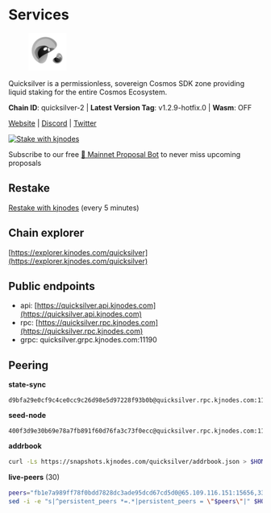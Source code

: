 # Services

<figure><img src="https://raw.githubusercontent.com/kj89/cosmos-images/main/logos/quicksilver.png" alt=""><figcaption></figcaption></figure>

Quicksilver is a permissionless, sovereign Cosmos SDK zone providing liquid staking for the entire Cosmos Ecosystem.

**Chain ID**: quicksilver-2 | **Latest Version Tag**: v1.2.9-hotfix.0 | **Wasm**: OFF

[Website](https://quicksilver.zone) | [Discord](https://discord.gg/quicksilverprotocol) | [Twitter](https://twitter.com/quicksilverzone)

[![Stake with kjnodes](https://i.ibb.co/cr44Q8j/button-stake-with-kjnodes.png)](https://restake.app/quicksilver/quickvaloper1fqfgpwdngmmay6ah7mg9y4k7ayykpzu6l3ht2m)

Subscribe to our free [🤖 Mainnet Proposal Bot](https://t.me/kjnodes_proposal_bot) to never miss upcoming proposals

## Restake

[Restake with kjnodes](https://restake.app/quicksilver/quickvaloper1fqfgpwdngmmay6ah7mg9y4k7ayykpzu6l3ht2m) (every 5 minutes)
## Chain explorer
[https://explorer.kjnodes.com/quicksilver](https://explorer.kjnodes.com/quicksilver)

## Public endpoints

* api: [https://quicksilver.api.kjnodes.com](https://quicksilver.api.kjnodes.com)
* rpc: [https://quicksilver.rpc.kjnodes.com](https://quicksilver.rpc.kjnodes.com)
* grpc: quicksilver.grpc.kjnodes.com:11190

## Peering

**state-sync**

```text
d9bfa29e0cf9c4ce0cc9c26d98e5d97228f93b0b@quicksilver.rpc.kjnodes.com:11156
```

**seed-node**

```text
400f3d9e30b69e78a7fb891f60d76fa3c73f0ecc@quicksilver.rpc.kjnodes.com:11159
```

**addrbook**
```bash
curl -Ls https://snapshots.kjnodes.com/quicksilver/addrbook.json > $HOME/.quicksilverd/config/addrbook.json
```

**live-peers** (30)
```bash
peers="fb1e7a989ff78f0bdd7828dc3ade95dcd67cd5d0@65.109.116.151:15656,3308d9078fcca016fbd8dc8f3b19666326f41a6f@138.201.121.185:26672,ff2055b198685f619897058a26776b9d1b73dc3c@178.63.184.129:26656,841efbdd6cd5c7191b5ec849499dfd9d1ea6a931@23.88.69.22:28566,43b97f492bf47b455b7b275c396b1840f4eb336d@142.132.139.101:26656,e3dd956ac4081ba42ae3d038edd6d80ddf092751@198.199.90.99:26656,d9bfa29e0cf9c4ce0cc9c26d98e5d97228f93b0b@65.109.88.38:11656,f736b49c260e11d3f81a5d99814eaeda396c1597@18.138.35.164:26656,f73ee3d2450f41bcf1b2975552cdf60a118a64c9@46.4.50.247:11656,03b3e3093b6cd33fba9f00cea6c2a560f89c61d6@195.14.6.2:26656,ebafaa0d0087ecfc785b095d6a91a67a12eecd80@5.9.100.25:26656,2309e82e7200ac8a81f1e1f57b3ee604a20af853@51.79.177.229:26667,6f80fa3110d45fa7cf08fe7df94cf9f60da8ad4a@178.63.67.112:26656,e72108879602113f6661507b583ff8b5616f06c6@95.217.202.49:31656,c3ec2daba16e457ca5117079f34ff49e99e7572d@65.109.94.221:35656,ebc272824924ea1a27ea3183dd0b9ba713494f83@195.3.220.136:27026,a9e0f3c8e84c575492a2ff454abdad3b4762e712@193.34.212.166:25656,8a0740d4b70629c26022db7525132da0062bf42b@194.62.99.114:26656,e726816f42831689eab9378d5d577f1d06d25716@176.9.188.21:26656,602700ce2ed57b2176514ec2ecbda079caa7a536@178.170.40.28:15620,0ad45ecd219b9151ac17951dc1cd6303bcda2b58@65.109.106.169:26656,4aa6607f87ad0b458526d3405731e71553cf275c@219.100.163.35:26656,6785dbb8a0138600e0e0faaa77baa375451b38bb@162.55.132.48:15620,cdd8e0e425f107d249389a5e4cea3494185d4a3a@193.70.45.106:11156,625eeb91fcc6242798f53426540825e5b37c7670@185.144.99.16:36656,0521c200a3dc430927978fb2c66293b8481fc3ae@198.244.203.181:26656,161f453c9ff27f3120ec5078f56b505316fbc720@65.108.6.45:61156,34047b39deae3110158c2bf7359e4a1b559dd8ca@159.89.171.207:26656,995fcd08f3423266338effe441804a5490a728a7@37.59.21.96:11156,ae44851a5d63d70382c1621bc7727db2a40d10d0@88.99.164.158:21026"
sed -i -e "s|^persistent_peers *=.*|persistent_peers = \"$peers\"|" $HOME/.quicksilverd/config/config.toml
```
